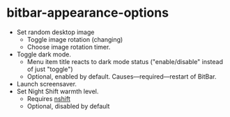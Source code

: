 # bitbar-appearance-options
- Set random desktop image
  - Toggle image rotation (changing)
  - Choose image rotation timer.
- Toggle dark mode.
  - Menu item title reacts to dark mode status ("enable/disable" instead of just "toggle")
  - Optional, enabled by default. Causes—required—restart of BitBar.
- Launch screensaver.
- Set Night Shift warmth level.
  - Requires [nshift](https://github.com/jenghis/nshift)
  - Optional, disabled by default
